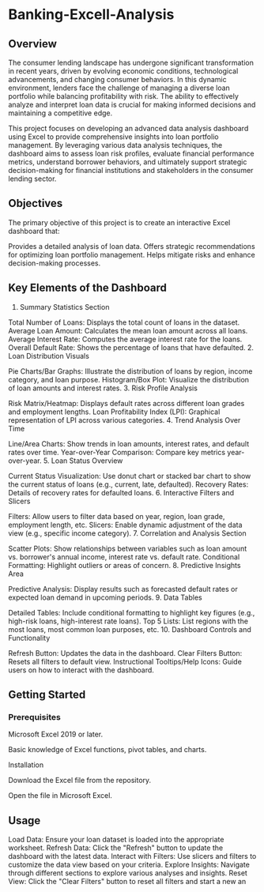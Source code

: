 # Banking-Excell-Analysis

## Overview
The consumer lending landscape has undergone significant transformation in recent years, driven by evolving economic conditions, technological advancements, and changing consumer behaviors. In this dynamic environment, lenders face the challenge of managing a diverse loan portfolio while balancing profitability with risk. The ability to effectively analyze and interpret loan data is crucial for making informed decisions and maintaining a competitive edge.

This project focuses on developing an advanced data analysis dashboard using Excel to provide comprehensive insights into loan portfolio management. By leveraging various data analysis techniques, the dashboard aims to assess loan risk profiles, evaluate financial performance metrics, understand borrower behaviors, and ultimately support strategic decision-making for financial institutions and stakeholders in the consumer lending sector.

## Objectives
The primary objective of this project is to create an interactive Excel dashboard that:

Provides a detailed analysis of loan data.
Offers strategic recommendations for optimizing loan portfolio management.
Helps mitigate risks and enhance decision-making processes.
## Key Elements of the Dashboard
1. Summary Statistics Section

Total Number of Loans: Displays the total count of loans in the dataset.
Average Loan Amount: Calculates the mean loan amount across all loans.
Average Interest Rate: Computes the average interest rate for the loans.
Overall Default Rate: Shows the percentage of loans that have defaulted.
2. Loan Distribution Visuals

Pie Charts/Bar Graphs: Illustrate the distribution of loans by region, income category, and loan purpose.
Histogram/Box Plot: Visualize the distribution of loan amounts and interest rates.
3. Risk Profile Analysis

Risk Matrix/Heatmap: Displays default rates across different loan grades and employment lengths.
Loan Profitability Index (LPI): Graphical representation of LPI across various categories.
4. Trend Analysis Over Time

Line/Area Charts: Show trends in loan amounts, interest rates, and default rates over time.
Year-over-Year Comparison: Compare key metrics year-over-year.
5. Loan Status Overview

Current Status Visualization: Use donut chart or stacked bar chart to show the current status of loans (e.g., current, late, defaulted).
Recovery Rates: Details of recovery rates for defaulted loans.
6. Interactive Filters and Slicers

Filters: Allow users to filter data based on year, region, loan grade, employment length, etc.
Slicers: Enable dynamic adjustment of the data view (e.g., specific income category).
7. Correlation and Analysis Section

Scatter Plots: Show relationships between variables such as loan amount vs. borrower's annual income, interest rate vs. default rate.
Conditional Formatting: Highlight outliers or areas of concern.
8. Predictive Insights Area

Predictive Analysis: Display results such as forecasted default rates or expected loan demand in upcoming periods.
9. Data Tables

Detailed Tables: Include conditional formatting to highlight key figures (e.g., high-risk loans, high-interest rate loans).
Top 5 Lists: List regions with the most loans, most common loan purposes, etc.
10. Dashboard Controls and Functionality

Refresh Button: Updates the data in the dashboard.
Clear Filters Button: Resets all filters to default view.
Instructional Tooltips/Help Icons: Guide users on how to interact with the dashboard.
## Getting Started
### Prerequisites
Microsoft Excel 2019 or later.

Basic knowledge of Excel functions, pivot tables, and charts.

Installation

Download the Excel file from the repository.

Open the file in Microsoft Excel.
## Usage
Load Data: Ensure your loan dataset is loaded into the appropriate worksheet.
Refresh Data: Click the "Refresh" button to update the dashboard with the latest data.
Interact with Filters: Use slicers and filters to customize the data view based on your criteria.
Explore Insights: Navigate through different sections to explore various analyses and insights.
Reset View: Click the "Clear Filters" button to reset all filters and start a new an
